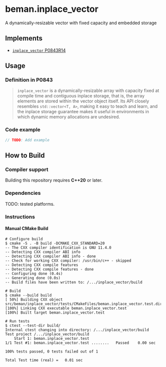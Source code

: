 <!--
SPDX-License-Identifier: <SPDX License Expression>
-->

# beman.inplace\_vector

A dynamically-resizable vector with fixed capacity and embedded storage

## Implements

- [`inplace_vector` P0843R14](https://www.open-std.org/jtc1/sc22/wg21/docs/papers/2024/p0843r14.html)

## Usage

### Definition in P0843

> `inplace_vector` is a dynamically-resizable array with capacity fixed 
at compile time and contiguous inplace storage, 
that is, the array elements are stored within the vector object itself. 
Its API closely resembles `std::vector<T, A>`, 
making it easy to teach and learn, 
and the inplace storage guarantee makes it useful in environments in 
which dynamic memory allocations are undesired.

### Code example

```cpp
// TODO: Add example
```

## How to Build

### Compiler support

Building this repository requires **C++20** or later.

### Dependencies

TODO: tested platforms.

### Instructions

<!-- TODO: add preset support -->

#### Manual CMake Build

```
# Configure build
$ cmake -S . -B build -DCMAKE_CXX_STANDARD=20
-- The CXX compiler identification is GNU 11.4.0
-- Detecting CXX compiler ABI info
-- Detecting CXX compiler ABI info - done
-- Check for working CXX compiler: /usr/bin/c++ - skipped
-- Detecting CXX compile features
-- Detecting CXX compile features - done
-- Configuring done (0.4s)
-- Generating done (0.0s)
-- Build files have been written to: /.../inplace_vector/build

# Build
$ cmake --build build
[ 50%] Building CXX object src/beman/inplace_vector/tests/CMakeFiles/beman.inplace_vector.test.dir/inplace_vector.test.cpp.o
[100%] Linking CXX executable beman.inplace_vector.test
[100%] Built target beman.inplace_vector.test

# Run tests
$ ctest --test-dir build/
Internal ctest changing into directory: /.../inplace_vector/build
Test project /.../inplace_vector/build
    Start 1: beman.inplace_vector.test
1/1 Test #1: beman.inplace_vector.test ........   Passed    0.00 sec

100% tests passed, 0 tests failed out of 1

Total Test time (real) =   0.01 sec
```

